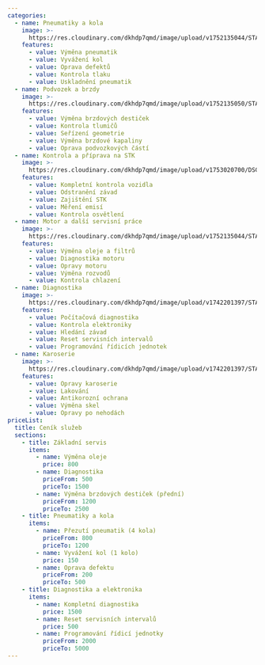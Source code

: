 ```yaml
---
categories:
  - name: Pneumatiky a kola
    image: >-
      https://res.cloudinary.com/dkhdp7qmd/image/upload/v1752135044/STA_2311_hmizvn.jpg
    features:
      - value: Výměna pneumatik
      - value: Vyvážení kol
      - value: Oprava defektů
      - value: Kontrola tlaku
      - value: Uskladnění pneumatik
  - name: Podvozek a brzdy
    image: >-
      https://res.cloudinary.com/dkhdp7qmd/image/upload/v1752135050/STA_2375a_fuev14.jpg
    features:
      - value: Výměna brzdových destiček
      - value: Kontrola tlumičů
      - value: Seřízení geometrie
      - value: Výměna brzdové kapaliny
      - value: Oprava podvozkových částí
  - name: Kontrola a příprava na STK
    image: >-
      https://res.cloudinary.com/dkhdp7qmd/image/upload/v1753020700/DSC05662_wrffwy.jpg
    features:
      - value: Kompletní kontrola vozidla
      - value: Odstranění závad
      - value: Zajištění STK
      - value: Měření emisí
      - value: Kontrola osvětlení
  - name: Motor a další servisní práce
    image: >-
      https://res.cloudinary.com/dkhdp7qmd/image/upload/v1752135044/STA_2264_au2lhh.jpg
    features:
      - value: Výměna oleje a filtrů
      - value: Diagnostika motoru
      - value: Opravy motoru
      - value: Výměna rozvodů
      - value: Kontrola chlazení
  - name: Diagnostika
    image: >-
      https://res.cloudinary.com/dkhdp7qmd/image/upload/v1742201397/STA_1295_turatello_phhh8l.jpg
    features:
      - value: Počítačová diagnostika
      - value: Kontrola elektroniky
      - value: Hledání závad
      - value: Reset servisních intervalů
      - value: Programování řídicích jednotek
  - name: Karoserie
    image: >-
      https://res.cloudinary.com/dkhdp7qmd/image/upload/v1742201397/STA_1295_turatello_phhh8l.jpg
    features:
      - value: Opravy karoserie
      - value: Lakování
      - value: Antikorozní ochrana
      - value: Výměna skel
      - value: Opravy po nehodách
priceList:
  title: Ceník služeb
  sections:
    - title: Základní servis
      items:
        - name: Výměna oleje
          price: 800
        - name: Diagnostika
          priceFrom: 500
          priceTo: 1500
        - name: Výměna brzdových destiček (přední)
          priceFrom: 1200
          priceTo: 2500
    - title: Pneumatiky a kola
      items:
        - name: Přezutí pneumatik (4 kola)
          priceFrom: 800
          priceTo: 1200
        - name: Vyvážení kol (1 kolo)
          price: 150
        - name: Oprava defektu
          priceFrom: 200
          priceTo: 500
    - title: Diagnostika a elektronika
      items:
        - name: Kompletní diagnostika
          price: 1500
        - name: Reset servisních intervalů
          price: 500
        - name: Programování řídicí jednotky
          priceFrom: 2000
          priceTo: 5000
---
```


